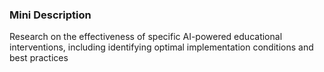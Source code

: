 ### Mini Description

Research on the effectiveness of specific AI-powered educational interventions, including identifying optimal implementation conditions and best practices
